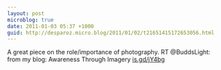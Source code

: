 ```yaml
---
layout: post
microblog: true
date: 2011-01-03 05:37 +1000
guid: http://desparoz.micro.blog/2011/01/02/t21651415172653056.html
---
```

A great piece on the role/importance of photography. RT @BuddsLight: from my blog: Awareness Through Imagery [is.gd/jY4bg](http://is.gd/jY4bg)
